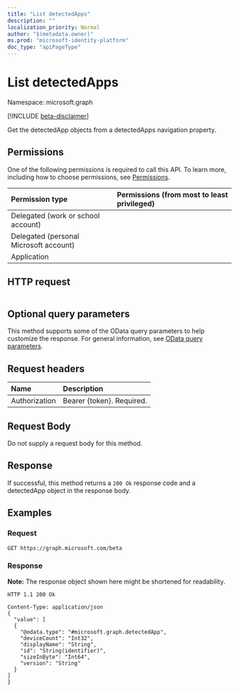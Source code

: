 ```yaml
---
title: "List detectedApps"
description: ""
localization_priority: Normal
author: "$(metadata.owner)"
ms.prod: "microsoft-identity-platform"
doc_type: "apiPageType"
---
```


# List detectedApps

Namespace: microsoft.graph

[!INCLUDE [beta-disclaimer](../../includes/beta-disclaimer.md)]

Get the detectedApp objects from a detectedApps navigation property.

## Permissions

One of the following permissions is required to call this API. To learn more, including how to choose permissions, see [Permissions](/graph/permissions-reference).

| Permission type                        | Permissions (from most to least privileged) |
| :------------------------------------- | :------------------------------------------ |
| Delegated (work or school account)     |                                             |
| Delegated (personal Microsoft account) |                                             |
| Application                            |                                             |

## HTTP request

<!-- {
  "blockType": "ignored"
}
-->

```http

```

## Optional query parameters

This method supports some of the OData query parameters to help customize the response. For general information, see [OData query parameters](/graph/query-parameters).

## Request headers

| Name          | Description               |
| :------------ | :------------------------ |
| Authorization | Bearer {token}. Required. |

## Request Body

<!-- Actions and Functions -->

<!-- CRUD Methods -->

Do not supply a request body for this method.

## Response

If successful, this method returns a `200 Ok` response code and a detectedApp object in the response body.

## Examples

### Request

<!-- {
  "blockType": "request",
  "name": "list_detectedapps"
}
-->

```http
GET https://graph.microsoft.com/beta

```

### Response

**Note:** The response object shown here might be shortened for readability.

<!-- {
  "blockType": "response",
  "truncated": true,
  "@odata.type": "$(this.ReturnTypeFullName)"
}
-->

```http
HTTP 1.1 200 Ok

Content-Type: application/json
{
  "value": [
  {
    "@odata.type": "#microsoft.graph.detectedApp",
    "deviceCount": "Int32",
    "displayName": "String",
    "id": "String(identifier)",
    "sizeInByte": "Int64",
    "version": "String"
  }
]
}

```
